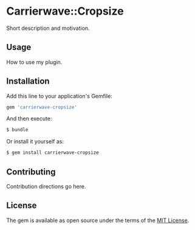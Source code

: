 # Carrierwave::Cropsize
Short description and motivation.

## Usage
How to use my plugin.

## Installation
Add this line to your application's Gemfile:

```ruby
gem 'carrierwave-cropsize'
```

And then execute:
```bash
$ bundle
```

Or install it yourself as:
```bash
$ gem install carrierwave-cropsize
```

## Contributing
Contribution directions go here.

## License
The gem is available as open source under the terms of the [MIT License](http://opensource.org/licenses/MIT).
